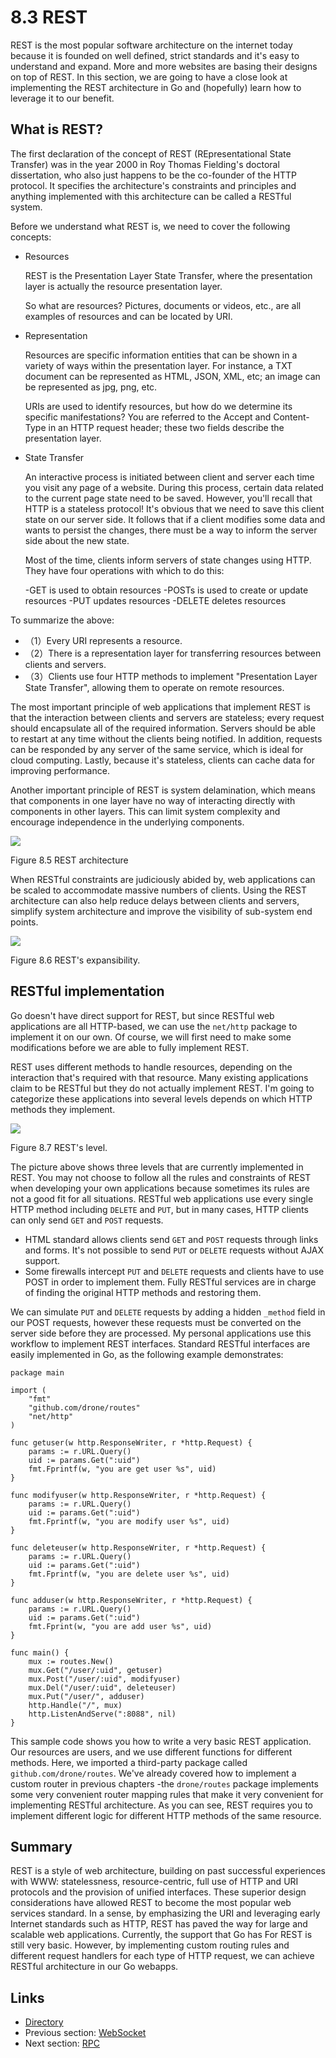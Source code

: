 # 8.3 REST

REST is the most popular software architecture on the internet today because it is founded on well defined, strict standards and it's easy to understand and expand. More and more websites are basing their designs on top of REST. In this section, we are going to have a close look at implementing the REST architecture in Go and (hopefully) learn how to leverage it to our benefit.

## What is REST?

The first declaration of the concept of REST (REpresentational State Transfer) was in the year 2000 in Roy Thomas Fielding's  doctoral dissertation, who also just happens to be the co-founder of the HTTP protocol. It specifies the architecture's constraints and principles and anything implemented with this architecture can be called a RESTful system.

Before we understand what REST is, we need to cover the following concepts:

- Resources

  	REST is the Presentation Layer State Transfer, where the presentation layer is actually the resource presentation layer.

  	So what are resources? Pictures, documents or videos, etc., are all examples of resources and can be located by URI.

- Representation

	Resources are specific information entities that can be shown in a variety of ways within the presentation layer. For instance, a TXT document can be represented as HTML, JSON, XML, etc; an image can be represented as jpg, png, etc.	

	URIs are used to identify resources, but how do we determine its specific manifestations? You are referred to the Accept and Content-Type in an HTTP request header; these two fields describe the presentation layer.

- State Transfer

	An interactive process is initiated between client and server each time you visit any page of a website. During this process, certain data related to the current page state need to be saved. However, you'll recall that HTTP is a stateless protocol! It's obvious that we need to save this client state on our server side. It follows that if a client modifies some data and wants to persist the changes, there must be a way to inform the server side about the new state.

	Most of the time, clients inform servers of state changes using HTTP. They have four operations with which to do this: 

	-GET is used to obtain resources
	-POSTs is used to create or update resources
	-PUT updates resources 
	-DELETE deletes resources

To summarize the above:

- （1）Every URI represents a resource.
- （2）There is a representation layer for transferring resources between clients and servers.
- （3）Clients use four HTTP methods to implement "Presentation Layer State Transfer", allowing them to operate on remote resources.

The most important principle of web applications that implement REST is that the interaction between clients and servers are stateless; every request should encapsulate all of the required information. Servers should be able to restart at any time without the clients being notified. In addition, requests can be responded by any server of the same service, which is ideal for cloud computing. Lastly, because it's stateless, clients can cache data for improving performance.

Another important principle of REST is system delamination, which means that components in one layer have no way of interacting directly with components in other layers. This can limit system complexity and encourage independence in the underlying components.

![](images/8.3.rest2.png?raw=true)

Figure 8.5 REST architecture

When RESTful constraints are judiciously abided by, web applications can be scaled to accommodate massive numbers of clients. Using the REST architecture can also help reduce delays between clients and servers, simplify system architecture and improve the visibility of sub-system end points. 

![](images/8.3.rest.png?raw=true)

Figure 8.6 REST's expansibility.

## RESTful implementation

Go doesn't have direct support for REST, but since RESTful web applications are all HTTP-based, we can use the `net/http` package to implement it on our own. Of course, we will first need to make some modifications before we are able to fully implement REST. 

REST uses different methods to handle resources, depending on the interaction that's required with that resource. Many existing applications claim to be RESTful but they do not actually implement REST. I'm going to categorize these applications into several levels depends on which HTTP methods they implement.

![](images/8.3.rest3.png?raw=true)

Figure 8.7 REST's level.

The picture above shows three levels that are currently implemented in REST. You may not choose to follow all the rules and constraints of REST when developing your own applications because sometimes its rules are not a good fit for all situations. RESTful web applications use every single HTTP method including `DELETE` and `PUT`, but in many cases, HTTP clients can only send `GET` and `POST` requests.

- HTML standard allows clients send `GET` and `POST` requests through links and forms. It's not possible to send `PUT` or `DELETE` requests without AJAX support.
- Some firewalls intercept `PUT` and `DELETE` requests and clients have to use POST in order to implement them. Fully RESTful services are in charge of finding the original HTTP methods and restoring them.

We can simulate `PUT` and `DELETE` requests by adding a hidden `_method` field in our POST requests, however these requests must be converted on the server side before they are processed. My personal applications use this workflow to implement REST interfaces. Standard RESTful interfaces are easily implemented in Go, as the following example demonstrates:

	package main

	import (
		"fmt"
		"github.com/drone/routes"
		"net/http"
	)

	func getuser(w http.ResponseWriter, r *http.Request) {
		params := r.URL.Query()
		uid := params.Get(":uid")
		fmt.Fprintf(w, "you are get user %s", uid)
	}

	func modifyuser(w http.ResponseWriter, r *http.Request) {
		params := r.URL.Query()
		uid := params.Get(":uid")
		fmt.Fprintf(w, "you are modify user %s", uid)
	}

	func deleteuser(w http.ResponseWriter, r *http.Request) {
		params := r.URL.Query()
		uid := params.Get(":uid")
		fmt.Fprintf(w, "you are delete user %s", uid)
	}

	func adduser(w http.ResponseWriter, r *http.Request) {
		params := r.URL.Query()
		uid := params.Get(":uid")
		fmt.Fprint(w, "you are add user %s", uid)
	}

	func main() {
		mux := routes.New()
		mux.Get("/user/:uid", getuser)
		mux.Post("/user/:uid", modifyuser)
		mux.Del("/user/:uid", deleteuser)
		mux.Put("/user/", adduser)
		http.Handle("/", mux)
		http.ListenAndServe(":8088", nil)
	}

This sample code shows you how to write a very basic REST application. Our resources are users, and we use different functions for different methods. Here, we imported a third-party package called `github.com/drone/routes`. We've already covered how to implement a custom router in previous chapters -the `drone/routes` package implements some very convenient router mapping rules that make it very convenient for implementing RESTful architecture. As you can see, REST requires you to implement different logic for different HTTP methods of the same resource.

## Summary

REST is a style of web architecture, building on past successful experiences with WWW: statelessness, resource-centric, full use of HTTP and URI protocols and the provision of unified interfaces. These superior design considerations have allowed REST to become the most popular web services standard. In a sense, by emphasizing the URI and leveraging early Internet standards such as HTTP, REST has paved the way for large and scalable web applications. Currently, the support that Go has For REST is still very basic. However, by implementing custom routing rules and different request handlers for each type of HTTP request, we can achieve RESTful architecture in our Go webapps.

## Links

- [Directory](preface.md)
- Previous section: [WebSocket](08.2.md)
- Next section: [RPC](08.4.md)

